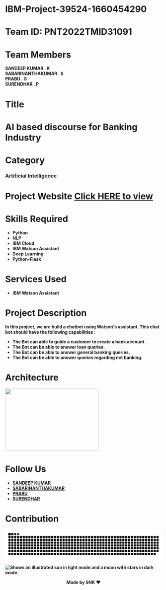 

# IBM-Project-39524-1660454290
# Team ID: PNT2022TMID31091
# Team Members
<b> SANDEEP KUMAR . K <b><br>
<b> SABARINANTHAKUMAR . S<b><br>
<b> PRABU . G<b><br>
<b> SURENDHAR . P<b>



# Title

<h1> AI based discourse for Banking Industry<h1>

  


# Category 
<h3>Artificial Intelligence<h3>
  
# Project Website [Click HERE to view](https://sabari-snk.github.io/bankify/)

# Skills Required
  
  <ul>
  <li>Python</li>
  <li>NLP</li>
  <li>IBM Cloud</li>
  <li>IBM Watson Assistant</li>
  <li>Deep Learning</li>
  <li>Python-Flask</li>
</ul>



# Services Used

<ul>
  <li>IBM Watson Assistant</li>
  </ul>

# Project Description
In this project, we are build a chatbot using Watson's assistant. This chat bot should have the following capabilities :
  
  <ul>

<li>The Bot can able to guide a customer to create a bank account.</li>
  <li>The Bot can be able to answer loan queries.</li>
<li>The Bot can be able to answer general banking queries.</li>
<li>The Bot can be able to answer queries regarding net banking.</li>
    </ul>

# Architecture 
<img src="https://user-images.githubusercontent.com/114660853/202467808-e443e047-c3cf-49fb-9561-9f66c5d5bfdc.png"  width="300" height="200">
  
  
# Follow Us 
  <ul>
    <li><b><a href="https://www.instagram.com/mr.chubby_charm/">SANDEEP KUMAR </a></b></li>
  <li><b><a href="https://www.instagram.com/sabari_snk_7665_/">SABARINANTHAKUMAR </a></b></li>
  <li><b><a href="https://www.instagram.com/prabu_solo__/">PRABU </a></b></li>
  <li><b><a href="https://www.instagram.com/surendhar_blackdevil/">SURENDHAR</a></b></li>
  
  </ul>
  
# Contribution 
  
<picture>
  <source media="(prefers-color-scheme: dark)" srcset="https://raw.githubusercontent.com/Platane/snk/output/github-contribution-grid-snake.svg">
  <source media="(prefers-color-scheme: light)" srcset="https://raw.githubusercontent.com/Platane/snk/output/github-contribution-grid-snake.svg">
  <img alt="Shows an illustrated sun in light mode and a moon with stars in dark mode." src="https://raw.githubusercontent.com/Platane/snk/output/github-contribution-grid-snake.svg">
</picture>
  
  <picture>
  <source media="(prefers-color-scheme: dark)" srcset="https://raw.githubusercontent.com/trinib/trinib/main/.images/footer.svg">
  <source media="(prefers-color-scheme: light)" srcset="https://raw.githubusercontent.com/trinib/trinib/main/.images/footer.svg">
  <img alt="Shows an illustrated sun in light mode and a moon with stars in dark mode." src="https://raw.githubusercontent.com/trinib/trinib/main/.images/footer.svg">
</picture>
  
  
  <p align="center">Made by SNK ❤</p>
